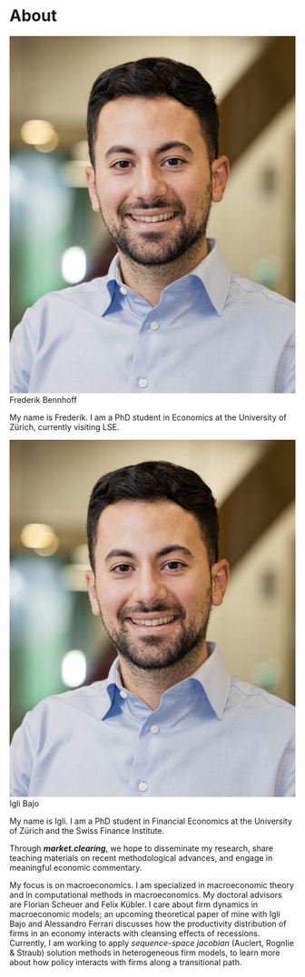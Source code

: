 # **About** 

<div class="imgs-container">
    <!-- Frederick -->
    <div class="img-grid-item">
        <div class="image-part">
            <a href="" class="img-wrapper">
                <img src="./about/IgliBajo_Photo.jpeg" alt="Profile picture of Frederik Bennhoff"/>
            </a>
        </div>
        <div class="review-text-part">
            <div class="menu-title">Frederik Bennhoff</div>
                <p>
                My name is Frederik. I am a PhD student in Economics at the University of Zürich, currently visiting LSE.
                </p>
                <!-- <a href="" class="read-more"><span>Personal Website</a> -->
        </div>
    </div>
    <!-- Frederick -->
    <div class="img-grid-item">
        <div class="image-part">
            <a href="" class="img-wrapper">
                <img src="./about/IgliBajo_Photo.jpeg" alt="Profile picture of Igli Bajo"/>
            </a>
        </div>
        <div class="review-text-part">
            <div class="menu-title">Igli Bajo</div>
                <p>
                My name is Igli. I am a PhD student in Financial Economics at the University of Zürich and the Swiss Finance Institute.
                </p>
                <!-- <a href="" class="read-more"><span>Personal Website</a> -->
        </div>
    </div>
</div>

Through ***market.clearing***, we hope to disseminate my research, share teaching materials on recent methodological advances, and engage in meaningful economic commentary.

My focus is on macroeconomics. I am specialized in macroeconomic theory and in computational methods in macroeconomics. My doctoral advisors are Florian Scheuer and Felix Kübler. I care about firm dynamics in macroeconomic models; an upcoming theoretical paper of mine with Igli Bajo and Alessandro Ferrari discusses how the productivity distribution of firms in an economy interacts with cleansing effects of recessions. Currently, I am working to apply *sequence-space jacobian* (Auclert, Rognlie & Straub) solution methods in heterogeneous firm models, to learn more about how policy interacts with firms along a transitional path.


<!-- **WEBSITE TO DO**

 - Add GH repository
 - Change color of links
 - Add a picture
 - Add an intro page to *solving economic models*
 - Add place holder page to blog  -->